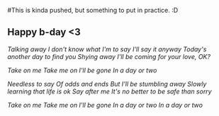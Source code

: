 #This is kinda pushed, but something to put in practice. :D

## Happy b-day <3

<em>
Talking away
I don't know what I'm to say
I'll say it anyway
Today's another day to find you
Shying away
I'll be coming for your love, OK?

Take on me
Take me on
I'll be gone
In a day or two

Needless to say
Of odds and ends
But I'll be stumbling away
Slowly learning that life is ok
Say after me
It's no better to be safe than sorry

Take on me
Take me on
I'll be gone
In a day or two
In a day or two
</em>

